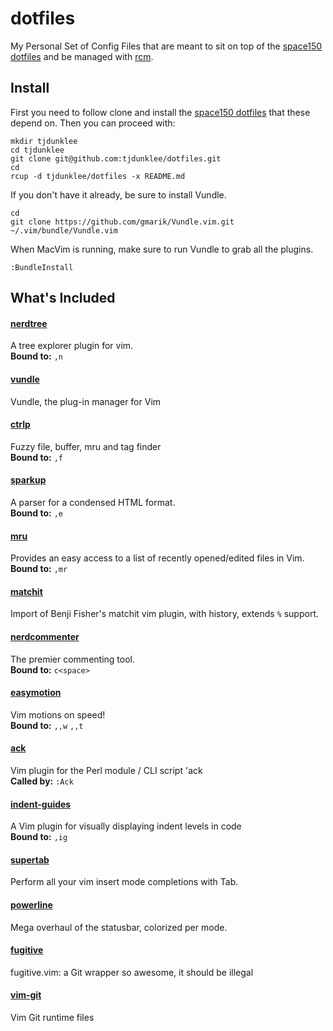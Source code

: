 dotfiles
========

My Personal Set of Config Files that are meant to sit on top of the [space150
dotfiles](https://github.com/space150/dotfiles) and be managed with
[rcm](https://github.com/thoughtbot/rcm).

## Install

First you need to follow clone and install the [space150
dotfiles](https://github.com/space150/dotfiles) that these depend on. Then you can proceed with:

```
mkdir tjdunklee
cd tjdunklee
git clone git@github.com:tjdunklee/dotfiles.git
cd
rcup -d tjdunklee/dotfiles -x README.md
```

If you don't have it already, be sure to install Vundle.

```
cd
git clone https://github.com/gmarik/Vundle.vim.git ~/.vim/bundle/Vundle.vim
```

When MacVim is running, make sure to run Vundle to grab all the plugins.

```
:BundleInstall
```

## What's Included

#### [nerdtree](https://github.com/scrooloose/nerdtree)
A tree explorer plugin for vim.  
**Bound to:** `,n`

#### [vundle](https://github.com/gmarik/vundle)
Vundle, the plug-in manager for Vim

#### [ctrlp](https://github.com/kien/ctrlp.vim)
Fuzzy file, buffer, mru and tag finder  
**Bound to:** `,f`

#### [sparkup](https://github.com/rstacruz/sparkup)
A parser for a condensed HTML format.  
**Bound to:** `,e`

#### [mru](https://github.com/yegappan/mru)
Provides an easy access to a list of recently opened/edited files in Vim.
**Bound to:** `,mr`

#### [matchit](https://github.com/mirell/vim-matchit)
Import of Benji Fisher's matchit vim plugin, with history, extends `%` support.

#### [nerdcommenter](https://github.com/scrooloose/nerdcommenter)
The premier commenting tool.  
**Bound to:** `c<space>`

#### [easymotion](https://github.com/Lokaltog/vim-easymotion)
Vim motions on speed!  
**Bound to:** `,,w` `,,t`

#### [ack](https://github.com/mileszs/ack.vim)
Vim plugin for the Perl module / CLI script 'ack  
**Called by:** `:Ack`

#### [indent-guides](https://github.com/nathanaelkane/vim-indent-guides)
A Vim plugin for visually displaying indent levels in code  
**Bound to:** `,ig`

#### [supertab](https://github.com/ervandew/supertab)
Perform all your vim insert mode completions with Tab.

#### [powerline](https://github.com/Lokaltog/vim-powerline)
Mega overhaul of the statusbar, colorized per mode.

#### [fugitive](https://github.com/tpope/vim-fugitive)
fugitive.vim: a Git wrapper so awesome, it should be illegal

#### [vim-git](https://github.com/tpope/vim-git)
Vim Git runtime files

